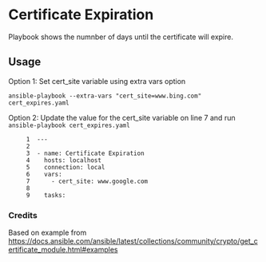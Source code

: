 # Certificate Expiration

Playbook shows the numnber of days until the certificate will expire.


## Usage

Option 1: Set cert_site variable using extra vars option

```
ansible-playbook --extra-vars "cert_site=www.bing.com" cert_expires.yaml
```

Option 2: Update the value for the cert_site variable on line 7 and run `ansible-playbook cert_expires.yaml`

```
     1	---
     2	
     3	- name: Certificate Expiration
     4	  hosts: localhost
     5	  connection: local
     6	  vars:
     7	    - cert_site: www.google.com
     8	
     9	  tasks:
```



### Credits

Based on example from https://docs.ansible.com/ansible/latest/collections/community/crypto/get_certificate_module.html#examples




